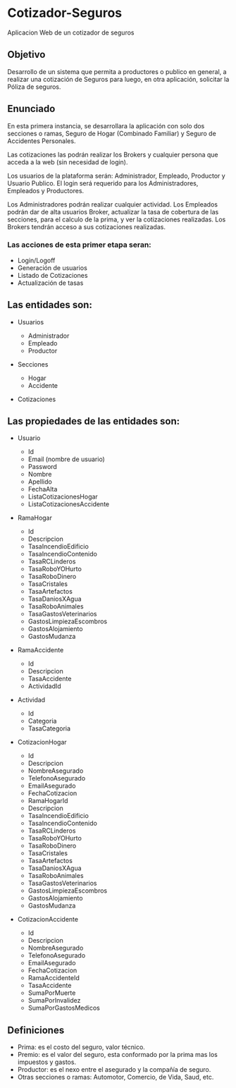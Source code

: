 # **Cotizador-Seguros**
Aplicacion Web de un cotizador de seguros


## **Objetivo**
Desarrollo de un sistema que permita a productores o publico en general, a realizar una cotización de Seguros para luego, en otra aplicación, solicitar la Póliza de seguros.

## **Enunciado**
En esta primera instancia, se desarrollara la aplicación con solo dos secciones o ramas, Seguro de Hogar (Combinado Familiar) y Seguro de Accidentes Personales.

Las cotizaciones las podrán realizar los Brokers y cualquier persona que acceda a la web (sin necesidad de login).

Los usuarios de la plataforma serán: Administrador, Empleado, Productor y Usuario Publico.
El login será requerido para los Administradores, Empleados y Productores. 

Los Administradores podrán realizar cualquier actividad.
Los Empleados podrán dar de alta usuarios Broker, actualizar la tasa de cobertura de las secciones, para el calculo de la prima, y ver la cotizaciones realizadas.
Los Brokers tendrán acceso a sus cotizaciones realizadas.

### **Las acciones de esta primer etapa seran:**
- Login/Logoff
- Generación de usuarios
- Listado de Cotizaciones
- Actualización de tasas

## **Las entidades son:**

- Usuarios
	- Administrador
	- Empleado
	- Productor

- Secciones
	- Hogar
	- Accidente

- Cotizaciones


## **Las propiedades de las entidades son:**

- Usuario
	- Id
	- Email (nombre de usuario)
	- Password
	- Nombre
	- Apellido
	- FechaAlta
	- ListaCotizacionesHogar
	- ListaCotizacionesAccidente

- RamaHogar
	- Id
	- Descripcion
	- TasaIncendioEdificio
	- TasaIncendioContenido
	- TasaRCLinderos
	- TasaRoboYOHurto
	- TasaRoboDinero
	- TasaCristales
	- TasaArtefactos
	- TasaDaniosXAgua
	- TasaRoboAnimales
	- TasaGastosVeterinarios
	- GastosLimpiezaEscombros
	- GastosAlojamiento
	- GastosMudanza
	
- RamaAccidente
	- Id
	- Descripcion
	- TasaAccidente
	- ActividadId

- Actividad
	- Id
	- Categoria
	- TasaCategoria

- CotizacionHogar
	- Id
	- Descripcion
	- NombreAsegurado
	- TelefonoAsegurado
	- EmailAsegurado
	- FechaCotizacion
	- RamaHogarId
	- Descripcion
	- TasaIncendioEdificio
	- TasaIncendioContenido
	- TasaRCLinderos
	- TasaRoboYOHurto
	- TasaRoboDinero
	- TasaCristales
	- TasaArtefactos
	- TasaDaniosXAgua
	- TasaRoboAnimales
	- TasaGastosVeterinarios
	- GastosLimpiezaEscombros
	- GastosAlojamiento
	- GastosMudanza
	
- CotizacionAccidente
	- Id
	- Descripcion
	- NombreAsegurado
	- TelefonoAsegurado
	- EmailAsegurado
	- FechaCotizacion
	- RamaAccidenteId
	- TasaAccidente
	- SumaPorMuerte
	- SumaPorInvalidez
	- SumaPorGastosMedicos

## **Definiciones**

- Prima: es el costo del seguro, valor técnico.
- Premio: es el valor del seguro, esta conformado por la prima mas los impuestos y gastos.
- Productor: es el nexo entre el asegurado y la compañía de seguro.
- Otras secciones o ramas: Automotor, Comercio, de Vida, Saud, etc.

